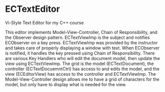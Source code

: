 # ECTextEditor
Vi-Style Text Editor for my C++ course

This editor implements Model-View-Controller, Chain of Responsibility, and the Observer design pattern.
ECTextViewImp is the subject and notifies ECObserver on a key press.
ECTextViewImp was provided by the instructor and takes care of properly displaying a window with text.
When ECObserver is notified, it handles the key pressed using Chain of Responsibility.
There are various Key Handlers who will edit the document model, then update the view using ECTextViewImp.
The grid is the model (ECTextDocument),  the controller (ECTextDocuemntCtrl) has access to and edits the model, and the view (ECEditorView) has access to the controller and ECTextViewImp.
The Model-View-Controller design allows me to have a grid of characters for the model, but only have to display what is needed for the view.
